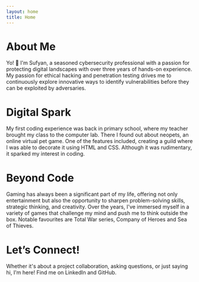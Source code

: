 ```yaml
---
layout: home
title: Home
---
```


# About Me

Yo! 👋 I'm Sufyan, a seasoned cybersecurity professional with a passion for protecting digital landscapes with over three years of hands-on experience. My passion for ethical hacking and penetration testing drives me to continuously explore innovative ways to identify vulnerabilities before they can be exploited by adversaries.

# Digital Spark

My first coding experience was back in primary school, where my teacher brought my class to the computer lab. There I found out about neopets, an online virtual pet game. One of the features included, creating a guild where I was able to decorate it using HTML and CSS. Although it was rudimentary, it sparked my interest in coding.

# Beyond Code

Gaming has always been a significant part of my life, offering not only entertainment but also the opportunity to sharpen problem-solving skills, strategic thinking, and creativity. Over the years, I've immersed myself in a variety of games that challenge my mind and push me to think outside the box. Notable favourites are Total War series, Company of Heroes and Sea of Thieves.

# Let’s Connect!

Whether it's about a project collaboration, asking questions, or just saying hi, I'm here! Find me on LinkedIn and GitHub.
